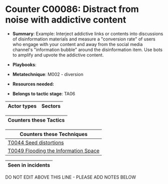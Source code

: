 # Counter C00086: Distract from noise with addictive content

* **Summary**: Example: Interject addictive links or contents into discussions of disinformation materials and measure a "conversion rate" of users who engage with your content and away from the social media channel's "information bubble" around the disinformation item. Use bots to amplify and upvote the addictive content. 

* **Playbooks**: 

* **Metatechnique**: M002 - diversion

* **Resources needed:** 

* **Belongs to tactic stage**: TA06


| Actor types | Sectors |
| ----------- | ------- |



| Counters these Tactics |
| ---------------------- |



| Counters these Techniques |
| ------------------------- |
| [T0044 Seed distortions](../generated_pages/techniques/T0044.md) |
| [T0049 Flooding the Information Space](../generated_pages/techniques/T0049.md) |



| Seen in incidents |
| ----------------- |


DO NOT EDIT ABOVE THIS LINE - PLEASE ADD NOTES BELOW
